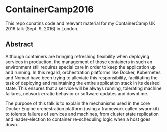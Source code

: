 # ContainerCamp2016
This repo conatins code and relevant material for my ContainerCamp UK 2016 talk (Sept. 9, 2016) in London.

## Abstract
Although containers are bringing refreshing flexibility when deploying services in production, the management of those containers in such an environment still requires special care in order to keep the application up and running. In this regard, orchestration platforms like Docker, Kubernetes and Nomad have been trying to alleviate this responsibility, facilitating the task of deploying and maintaining the entire application stack in its desired state. This ensures that a service will be always running, tolerating machine failures, network erratic behavior or software updates and downtime.

The purpose of this talk is to explain the mechanisms used in the core Docker Engine orchestration platform (using a framework called swarmkit) to tolerate failures of services and machines, from cluster state replication and leader-election to container re-scheduling logic when a host goes down.
